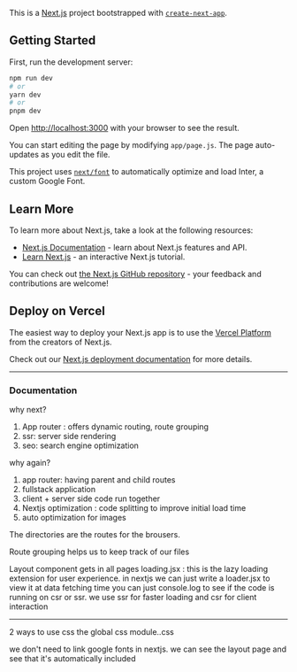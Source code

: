This is a [Next.js](https://nextjs.org/) project bootstrapped with [`create-next-app`](https://github.com/vercel/next.js/tree/canary/packages/create-next-app).

## Getting Started

First, run the development server:

```bash
npm run dev
# or
yarn dev
# or
pnpm dev
```

Open [http://localhost:3000](http://localhost:3000) with your browser to see the result.

You can start editing the page by modifying `app/page.js`. The page auto-updates as you edit the file.

This project uses [`next/font`](https://nextjs.org/docs/basic-features/font-optimization) to automatically optimize and load Inter, a custom Google Font.

## Learn More

To learn more about Next.js, take a look at the following resources:

-   [Next.js Documentation](https://nextjs.org/docs) - learn about Next.js features and API.
-   [Learn Next.js](https://nextjs.org/learn) - an interactive Next.js tutorial.

You can check out [the Next.js GitHub repository](https://github.com/vercel/next.js/) - your feedback and contributions are welcome!

## Deploy on Vercel

The easiest way to deploy your Next.js app is to use the [Vercel Platform](https://vercel.com/new?utm_medium=default-template&filter=next.js&utm_source=create-next-app&utm_campaign=create-next-app-readme) from the creators of Next.js.

Check out our [Next.js deployment documentation](https://nextjs.org/docs/deployment) for more details.

---

### Documentation

why next?

1. App router : offers dynamic routing, route grouping
2. ssr: server side rendering
3. seo: search engine optimization

why again?

1. app router: having parent and child routes
2. fullstack application
3. client + server side code run together
4. Nextjs optimization : code splitting to improve initial load time
5. auto optimization for images

The directories are the routes for the brousers.

Route grouping helps us to keep track of our files

Layout component gets in all pages
loading.jsx : this is the lazy loading extension for user experience. in nextjs we can just write a loader.jsx to view it at data fetching time
you can just console.log to see if the code is running on csr or ssr. we use ssr for faster loading and csr for client interaction

---

2 ways to use css
the global css
module.<component name>.css

we don't need to link google fonts in nextjs. we can see the layout page and see that it's automatically included

